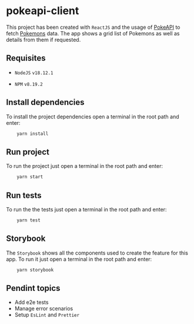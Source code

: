 # pokeapi-client

This project has been created with `ReactJS` and the usage of [PokeAPI](https://pokeapi.co/) to fetch [Pokemons](https://en.wikipedia.org/wiki/Pok%C3%A9mon) data. The app shows a grid list of Pokemons as well as details from them if requested.

## Requisites

- `NodeJS` `v18.12.1`

- `NPM` `v8.19.2`

## Install dependencies

To install the project dependencies open a terminal in the root path and enter:

```bash
    yarn install
```

## Run project

To run the project just open a terminal in the root path and enter:

```bash
    yarn start
```

## Run tests

To run the the tests just open a terminal in the root path and enter:

```bash
    yarn test
```

## Storybook

The `Storybook` shows all the components used to create the feature for this app. To run it just open a terminal in the root path and enter:

```bash
    yarn storybook
```

## Pendint topics

- Add e2e tests
- Manage error scenarios
- Setup `EsLint` and `Prettier`
